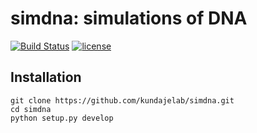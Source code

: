 # simdna: simulations of DNA
[![Build Status](https://travis-ci.org/kundajelab/simdna.svg?branch=master)](https://travis-ci.org/kundajelab/simdna)
[![license](https://img.shields.io/github/license/mashape/apistatus.svg?maxAge=2592000)](https://github.com/kundajelab/simdna/blob/master/LICENSE)
## Installation
```
git clone https://github.com/kundajelab/simdna.git
cd simdna
python setup.py develop
```
